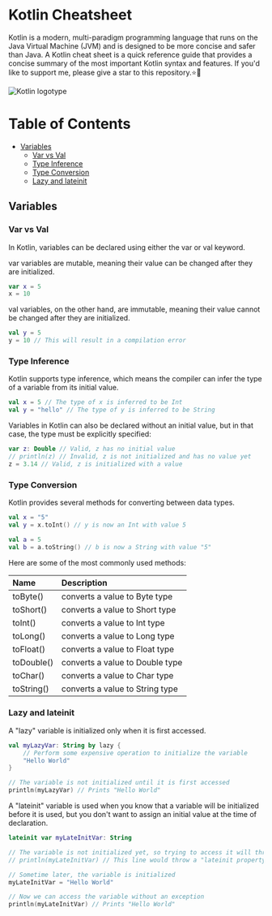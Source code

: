 # Kotlin Cheatsheet
Kotlin is a modern, multi-paradigm programming language that runs on the Java Virtual Machine (JVM) and is designed to be more concise and safer than Java. A Kotlin cheat sheet is a quick reference guide that provides a concise summary of the most important Kotlin syntax and features. If you'd like to support me, please give a star to this repository.⭐🙏

![Kotlin logotype](https://github.com/alidehkhodaei/kotlin-cheatsheet/blob/add-cheatsheet/images/kotlin_logotype.jpg)

# Table of Contents


- [Variables](#variables)
  - [Var vs Val](#var-vs-val)
  - [Type Inference](#type-inference)
  - [Type Conversion](#type-conversion)
  - [Lazy and lateinit](#lazy-and-lateinit)
  

## Variables <a name="variables"></a>


### Var vs Val <a name="var-vs-val"></a>
In Kotlin, variables can be declared using either the var or val keyword.

var variables are mutable, meaning their value can be changed after they are initialized.

```kotlin
var x = 5
x = 10
```
val variables, on the other hand, are immutable, meaning their value cannot be changed after they are initialized.

```kotlin
val y = 5
y = 10 // This will result in a compilation error
```

### Type Inference <a name="type-inference"></a>

Kotlin supports type inference, which means the compiler can infer the type of a variable from its initial value.

```kotlin
val x = 5 // The type of x is inferred to be Int
val y = "hello" // The type of y is inferred to be String
```

Variables in Kotlin can also be declared without an initial value, but in that case, the type must be explicitly specified:

```kotlin
var z: Double // Valid, z has no initial value
// println(z) // Invalid, z is not initialized and has no value yet
z = 3.14 // Valid, z is initialized with a value
```
### Type Conversion <a name="type-conversion"></a>

Kotlin provides several methods for converting between data types.

```kotlin
val x = "5"
val y = x.toInt() // y is now an Int with value 5

val a = 5
val b = a.toString() // b is now a String with value "5"
```

 Here are some of the most commonly used methods:

| Name | Description     | 
| :-------- | :------- | 
| toByte() | converts a value to Byte type
|toShort() | converts a value to Short type
|toInt()   | converts a value to Int type
|toLong()  | converts a value to Long type
|toFloat() | converts a value to Float type
|toDouble()| converts a value to Double type
|toChar()  | converts a value to Char type
|toString()| converts a value to String type

### Lazy and lateinit  <a name="lazy-and-lateinit"></a>

A "lazy" variable is initialized only when it is first accessed.

```kotlin
val myLazyVar: String by lazy {
    // Perform some expensive operation to initialize the variable
    "Hello World"
}

// The variable is not initialized until it is first accessed
println(myLazyVar) // Prints "Hello World"
```
A "lateinit" variable is used when you know that a variable will be initialized before it is used, but you don't want to assign an initial value at the time of declaration.

```kotlin
lateinit var myLateInitVar: String

// The variable is not initialized yet, so trying to access it will throw an exception
// println(myLateInitVar) // This line would throw a "lateinit property has not been initialized" exception

// Sometime later, the variable is initialized
myLateInitVar = "Hello World"

// Now we can access the variable without an exception
println(myLateInitVar) // Prints "Hello World"
```
